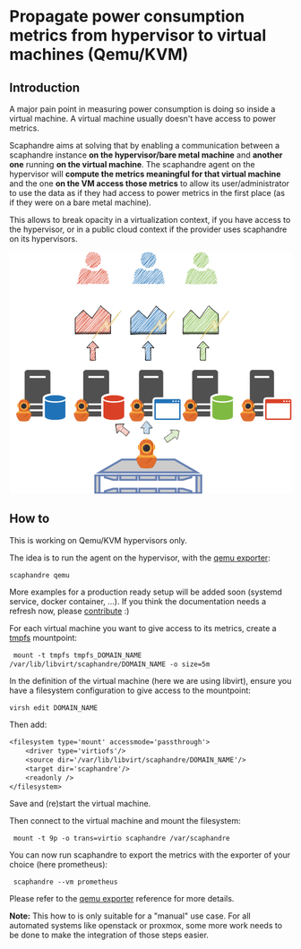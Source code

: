 # Propagate power consumption metrics from hypervisor to virtual machines (Qemu/KVM)

## Introduction

A major pain point in measuring power consumption is doing so inside a virtual machine. A virtual machine usually doesn't have access to power metrics.

Scaphandre aims at solving that by enabling a communication between a scaphandre instance **on the hypervisor/bare metal machine** and **another one** running **on the virtual machine**.
The scaphandre agent on the hypervisor will **compute the metrics meaningful for that virtual machine** and the one **on the VM access those metrics** to allow its user/administrator to use the data as if they had access to power metrics in the first place (as if they were on a bare metal machine).

This allows to break opacity in a virtualization context, if you have access to the hypervisor, or in a  public cloud context if the provider uses scaphandre on its hypervisors.

<img src="../virtu.cleaned.png" width="650"/>

## How to

This is working on Qemu/KVM hypervisors only.

The idea is to run the agent on the hypervisor, with the [qemu exporter](../references/exporter-qemu.md):

    scaphandre qemu

More examples for a production ready setup will be added soon (systemd service, docker container, ...). If you think the documentation needs a refresh now, please [contribute](https://github.com/hubblo-org/scaphandre/pulls) :)
    
For each virtual machine you want to give access to its metrics, create a [tmpfs](https://en.wikipedia.org/wiki/Tmpfs) mountpoint:

     mount -t tmpfs tmpfs_DOMAIN_NAME /var/lib/libvirt/scaphandre/DOMAIN_NAME -o size=5m

In the definition of the virtual machine (here we are using libvirt), ensure you have a filesystem configuration to give access to the mountpoint:

    virsh edit DOMAIN_NAME

Then add:

    <filesystem type='mount' accessmode='passthrough'>
        <driver type='virtiofs'/>
        <source dir='/var/lib/libvirt/scaphandre/DOMAIN_NAME'/>
        <target dir='scaphandre'/>
        <readonly />
    </filesystem>

Save and (re)start the virtual machine.

Then connect to the virtual machine and mount the filesystem:

     mount -t 9p -o trans=virtio scaphandre /var/scaphandre

You can now run scaphandre to export the metrics with the exporter of your choice (here prometheus):

     scaphandre --vm prometheus

Please refer to the [qemu exporter](docs/exporters/qemu.md) reference for more details.

**Note:** This how to is only suitable for a "manual" use case. For all automated systems like openstack or proxmox, some more work needs to be done to make the integration of those steps easier.
